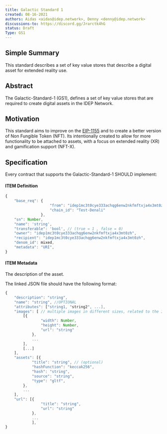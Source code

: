 ```yaml
---
title: Galactic Standard 1 
created: 08-16-2021
authors: Aidas <aidas@idep.network>, Denny <denny@idep.network>
discussions-to: https://discord.gg/Jrarctk4hG
status: Draft
Type: GS1
---
```



## Simple Summary

This standard describes a set of key value stores that describe a digital asset for extended reality use.

## Abstract

The Galactic-Standard-1 (GS1), defines a set of key value stores that are required to create digital assets in the IDEP Network.

## Motivation

This standard aims to improve on the [EIP-1155](https://eips.ethereum.org/EIPS/eip-1155) and to create a better version of Non Fungible Token (NFT). Its intentionally created to allow for more functionality to be attached to assets, with a focus on extended reality (XR) and gamification support (NFT-X).

## Specification

Every contract that supports the Galactic-Standard-1 SHOULD implement:

#### ITEM Definition

```js
{
    "base_req": {
                    "from": "idep1mc3t0cye333achqg6enw2nkfmftxja4x3mt0zh",
                    "chain_id": "Test-Denali"
                },
    "sn": Number,
    "name": 'string',
    "transferable": 'bool', // (true = 1 , false = 0)
    "owner": "idep1mc3t0cye333achqg6enw2nkfmftxja4x3mt0zh",
    "recipient": "idep1mc3t0cye333achqg6enw2nkfmftxja4x3mt0zh",
    "denom_id": mixed,
    "metadata": "URI",
}
```
#### ITEM Metadata
The description of the asset.

The linked JSON file should have the following format:
```js
{
    "description": "string",
    "name": "string", //OPTIONAL
    "attributes": ["string1, "string2", ...],
    "images": [ // multiple images in different sizes, related to the Item, image 0, should be the main image
        [{
                "width": Number,
                "height": Number,
                "url": "string"
            },
            ...
        ],
        [...]
    ],
    "assets": [{
            "title": "string", // (optional)
            "hashFunction": "keccak256",
            "hash": "string",
            "source": "string",
            "type": "gltf",
        },
        ...
    ],
    "url": [{
                "title": "string",
                "url": "string"
            },
            ...
            ],
}
```
